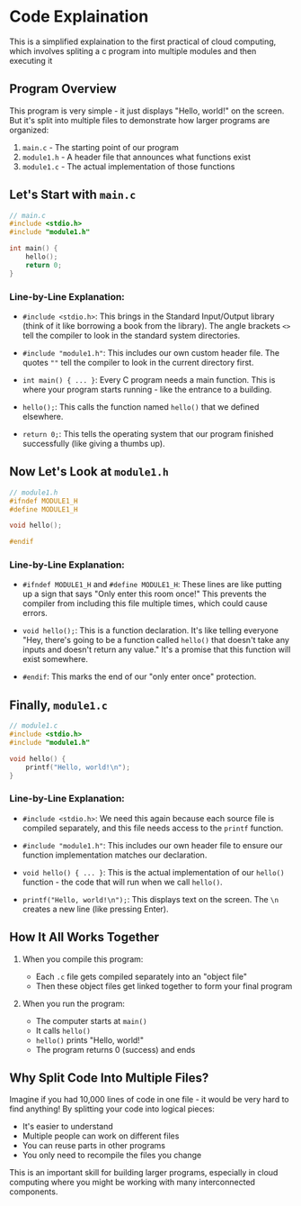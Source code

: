 # Code Explaination
This is a simplified explaination to the first practical of cloud computing, which involves spliting a c program into multiple modules and then executing it

## Program Overview
This program is very simple - it just displays "Hello, world!" on the screen. But it's split into multiple files to demonstrate how larger programs are organized:

1. `main.c` - The starting point of our program
2. `module1.h` - A header file that announces what functions exist
3. `module1.c` - The actual implementation of those functions

## Let's Start with `main.c`

```c
// main.c
#include <stdio.h>
#include "module1.h"

int main() {
    hello();
    return 0;
}
```

### Line-by-Line Explanation:

- `#include <stdio.h>`: This brings in the Standard Input/Output library (think of it like borrowing a book from the library). The angle brackets `<>` tell the compiler to look in the standard system directories.

- `#include "module1.h"`: This includes our own custom header file. The quotes `""` tell the compiler to look in the current directory first.

- `int main() { ... }`: Every C program needs a main function. This is where your program starts running - like the entrance to a building.

- `hello();`: This calls the function named `hello()` that we defined elsewhere.

- `return 0;`: This tells the operating system that our program finished successfully (like giving a thumbs up).

## Now Let's Look at `module1.h`

```c
// module1.h
#ifndef MODULE1_H
#define MODULE1_H

void hello();

#endif
```

### Line-by-Line Explanation:

- `#ifndef MODULE1_H` and `#define MODULE1_H`: These lines are like putting up a sign that says "Only enter this room once!" This prevents the compiler from including this file multiple times, which could cause errors.

- `void hello();`: This is a function declaration. It's like telling everyone "Hey, there's going to be a function called `hello()` that doesn't take any inputs and doesn't return any value." It's a promise that this function will exist somewhere.

- `#endif`: This marks the end of our "only enter once" protection.

## Finally, `module1.c`

```c
// module1.c
#include <stdio.h>
#include "module1.h"

void hello() {
    printf("Hello, world!\n");
}
```

### Line-by-Line Explanation:

- `#include <stdio.h>`: We need this again because each source file is compiled separately, and this file needs access to the `printf` function.

- `#include "module1.h"`: This includes our own header file to ensure our function implementation matches our declaration.

- `void hello() { ... }`: This is the actual implementation of our `hello()` function - the code that will run when we call `hello()`.

- `printf("Hello, world!\n");`: This displays text on the screen. The `\n` creates a new line (like pressing Enter).

## How It All Works Together

1. When you compile this program:
   - Each `.c` file gets compiled separately into an "object file"
   - Then these object files get linked together to form your final program

2. When you run the program:
   - The computer starts at `main()`
   - It calls `hello()`
   - `hello()` prints "Hello, world!"
   - The program returns 0 (success) and ends

## Why Split Code Into Multiple Files?

Imagine if you had 10,000 lines of code in one file - it would be very hard to find anything! By splitting your code into logical pieces:

- It's easier to understand
- Multiple people can work on different files
- You can reuse parts in other programs
- You only need to recompile the files you change

This is an important skill for building larger programs, especially in cloud computing where you might be working with many interconnected components.
